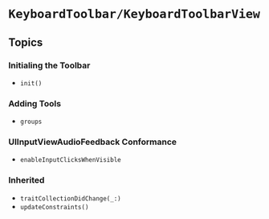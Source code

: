 # ``KeyboardToolbar/KeyboardToolbarView``

## Topics

### Initialing the Toolbar

- ``init()``

### Adding Tools

- ``groups``

### UIInputViewAudioFeedback Conformance

- ``enableInputClicksWhenVisible``

### Inherited

- ``traitCollectionDidChange(_:)``
- ``updateConstraints()``
